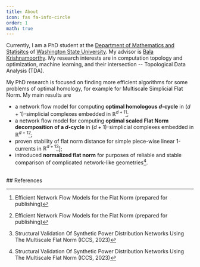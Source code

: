 ```yaml
---
title: About
icon: fas fa-info-circle
order: 1
math: true 
---
```


Currently, I am a PhD student at the [Department of Mathematics and Statisitcs](https://www.math.wsu.edu/) of [Washington State University](https://www.wsu.edu/).
My advisor is [Bala Krishnamoorthy](http://www.math.wsu.edu/math/faculty/bkrishna).
My research interests are in computation topology and optimization, machine learning, and their intersection -- Topological Data Analysis (TDA).

My PhD research is focused on finding more efficient algorithms for some problems of optimal homology, for example for Multiscale Simplicial Flat Norm. My main results are 
* a network flow model for computing **optimal homologous $d$-cycle** in $(d + 1)$-simplicial complexes embedded in $\mathbb{R}^{d +1}$[^footnote];
* a network flow model for computing **optimal scaled Flat Norm decomposition of a $d$-cycle** in $(d + 1)$-simplicial complexes embedded in $\mathbb{R}^{d +1}$[^footnote];
* proven stability of flat norm distance for simple piece-wise linear 1-currents in $\mathbb{R}^{d +1}$[^fn-nth-2]]; 
* introduced **normalized flat norm** for purposes of reliable and stable comparison of complicated network-like geometries[^fn-nth-2]. 

<br>
## References

[^footnote]: Efficient Network Flow Models for the Flat Norm (prepared for publishing)

[^fn-nth-2]: Structural Validation Of Synthetic Power Distribution Networks Using The Multiscale Flat Norm (ICCS, 2023)

<!-- My favorite story (or stories) is the story of Alice's adventures in Wonderland and Through the Looking-Glass -->

<!-- > "Curiouser and curiouser." cried Alice[^footnote] -->

<!--
### A book quote
-->
<!-- "Alice's Adventures in Wonderland" and "Through the Looking-Glass" by Lewis Carroll
are my most favorite books.
I grow up with these stories, they left a deep impression on my,
and I am still enjoying them. -->


<!--
 ‘I dare say you haven’t had much practice,’ said the Queen. ‘When I was your age, I always did it for half-an-hour a day. Why, **sometimes I’ve believed as many as six impossible things before breakfast**.‘[^footnote]
-->
<!--
<br>
## References
[^footnote]: "Through the Looking-Glass" by Lewis Carroll
-->
